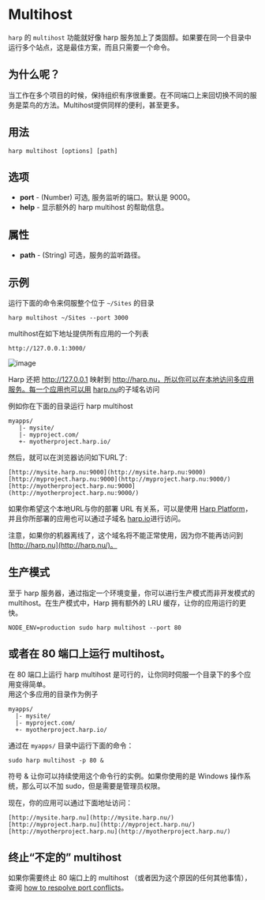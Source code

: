# Multihost

`harp` 的 `multihost` 功能就好像 harp 服务加上了类固醇。如果要在同一个目录中运行多个站点，这是最佳方案，而且只需要一个命令。               

## 为什么呢？

当工作在多个项目的时候，保持组织有序很重要。在不同端口上来回切换不同的服务是菜鸟的方法。Multihost提供同样的便利，甚至更多。        

## 用法

```
harp multihost [options] [path]
```

## 选项

- __port__ - (Number) 可选, 服务监听的端口。默认是 9000。
- __help__ - 显示额外的 harp multihost 的帮助信息。                 

## 属性

- __path__ - (String) 可选，服务的监听路径。                    

## 示例

运行下面的命令来伺服整个位于 `~/Sites` 的目录              

```
harp multihost ~/Sites --port 3000 
``` 

multihost在如下地址提供所有应用的一个列表           

```
http://127.0.0.1:3000/
```             

![image](https://github.com/Leolusir/harp-docs/tree/master/images/multihost-1.png)                      

Harp 还把 http://127.0.0.1 映射到 http://harp.nu，所以你可以在本地访问多应用服务。每一个应用也可以用 [harp.nu](http://harp.nu/)的子域名访问                     

例如你在下面的目录运行 harp multihost                     

```
myapps/                
   |- mysite/               
   |- myproject.com/                   
   +- myotherproject.harp.io/ 
```                   

然后，就可以在浏览器访问如下URL了:                                      

```
[http://mysite.harp.nu:9000](http://mysite.harp.nu:9000)                          
[http://myproject.harp.nu:9000](http://myproject.harp.nu:9000/)                        
[http://myotherproject.harp.nu:9000](http://myotherproject.harp.nu:9000/)
```                        

如果你希望这个本地URL与你的部署 URL 有关系，可以是使用 [Harp Platform](http://harpjs.com/docs/deployment/harp-platform)，并且你所部署的应用也可以通过子域名 [harp.io](http://harp.io/)进行访问。                         

注意，如果你的机器离线了，这个域名将不能正常使用，因为你不能再访问到 [http://harp.nu](http://harp.nu/)。                    

## 生产模式                    

至于 harp 服务器，通过指定一个环境变量，你可以进行生产模式而非开发模式的 multihost。在生产模式中，Harp 拥有额外的 LRU 缓存，让你的应用运行的更快。       

```
NODE_ENV=production sudo harp multihost --port 80
```          

## 或者在 80 端口上运行 multihost。                   

在 80 端口上运行 harp multihost 是可行的，让你同时伺服一个目录下的多个应用变得简单。          
用这个多应用的目录作为例子

```
myapps/
  |- mysite/
  |- myproject.com/
  +- myotherproject.harp.io/
```                

通过在 `myapps/` 目录中运行下面的命令：                    

```
sudo harp multihost -p 80 & 
```                   

符号 & 让你可以持续使用这个命令行的实例。如果你使用的是 Windows 操作系统，那么可以不加 sudo，但是需要是管理员权限。                

现在，你的应用可以通过下面地址访问：             

```
[http://mysite.harp.nu](http://mysite.harp.nu/)                 
[http://myproject.harp.nu](http://myproject.harp.nu/)                   
[http://myotherproject.harp.nu](http://myotherproject.harp.nu/)                   
```                

## 终止“不定的” multihost         

如果你需要终止 80 端口上的 multihost （或者因为这个原因的任何其他事情），查阅 [how to respolve port conflicts](http://harpjs.com/docs/environment/port-conflicts)。                




